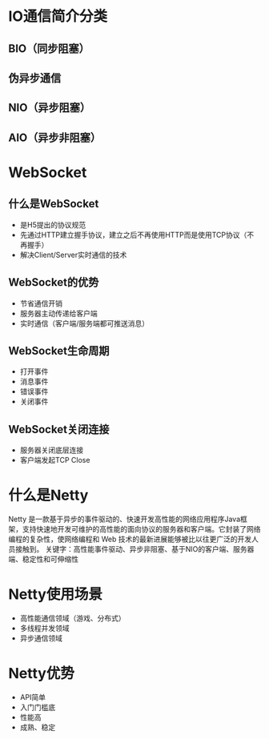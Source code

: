 # IO通信简介分类
## BIO（同步阻塞）
## 伪异步通信
## NIO（异步阻塞）
## AIO（异步非阻塞）

# WebSocket
## 什么是WebSocket
* 是H5提出的协议规范
* 先通过HTTP建立握手协议，建立之后不再使用HTTP而是使用TCP协议（不再握手）
* 解决Client/Server实时通信的技术

## WebSocket的优势
* 节省通信开销
* 服务器主动传递给客户端
* 实时通信（客户端/服务端都可推送消息）

## WebSocket生命周期
* 打开事件
* 消息事件
* 错误事件
* 关闭事件

## WebSocket关闭连接
* 服务器关闭底层连接
* 客户端发起TCP Close

# 什么是Netty
Netty 是一款基于异步的事件驱动的、快速开发高性能的网络应用程序Java框架，支持快速地开发可维护的高性能的面向协议的服务器和客户端。它封装了网络编程的复杂性，使网络编程和 Web 技术的最新进展能够被比以往更广泛的开发人员接触到。
关键字：高性能事件驱动、异步非阻塞、基于NIO的客户端、服务器端、稳定性和可伸缩性

# Netty使用场景
* 高性能通信领域（游戏、分布式）
* 多线程并发领域
* 异步通信领域

# Netty优势
* API简单
* 入门门槛底
* 性能高
* 成熟、稳定